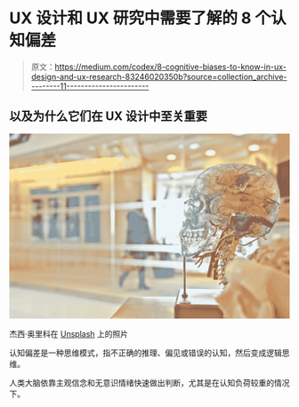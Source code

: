 # UX 设计和 UX 研究中需要了解的 8 个认知偏差

> 原文：<https://medium.com/codex/8-cognitive-biases-to-know-in-ux-design-and-ux-research-83246020350b?source=collection_archive---------11----------------------->

## 以及为什么它们在 UX 设计中至关重要

![](img/6723aa8dfd41837fd856473fb4a9b6bc.png)

杰西·奥里科在 [Unsplash](https://unsplash.com?utm_source=medium&utm_medium=referral) 上的照片

认知偏差是一种思维模式，指不正确的推理、偏见或错误的认知，然后变成逻辑思维。

人类大脑依靠主观信念和无意识情绪快速做出判断，尤其是在认知负荷较重的情况下。